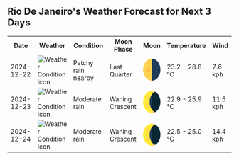 ## Rio De Janeiro's Weather Forecast for Next 3 Days

<table>
<tr><th>Date</th><th>Weather</th><th>Condition</th><th>Moon Phase</th><th>Moon</th><th>Temperature</th><th>Wind</th></tr>
<tr><td>2024-12-22</td><td><img src="https://cdn.weatherapi.com/weather/64x64/day/176.png" alt="Weather Condition Icon"/></td><td>Patchy rain nearby</td><td>Last Quarter</td><td><img src="assets/img/Last Quarter.png" alt="Moon Phase Icon" style="width:50px; height:50px;"/></td><td>23.2 - 28.8 °C</td><td>7.6 kph</td></tr>
<tr><td>2024-12-23</td><td><img src="https://cdn.weatherapi.com/weather/64x64/day/302.png" alt="Weather Condition Icon"/></td><td>Moderate rain</td><td>Waning Crescent</td><td><img src="assets/img/Waning Crescent.png" alt="Moon Phase Icon" style="width:50px; height:50px;"/></td><td>22.9 - 25.9 °C</td><td>11.5 kph</td></tr>
<tr><td>2024-12-24</td><td><img src="https://cdn.weatherapi.com/weather/64x64/day/302.png" alt="Weather Condition Icon"/></td><td>Moderate rain</td><td>Waning Crescent</td><td><img src="assets/img/Waning Crescent.png" alt="Moon Phase Icon" style="width:50px; height:50px;"/></td><td>22.5 - 25.0 °C</td><td>14.4 kph</td></tr>
</table>
